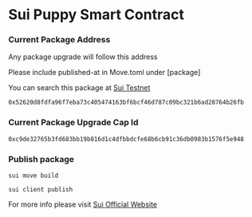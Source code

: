 # Sui Puppy Smart Contract

### Current Package Address
Any package upgrade will follow this address

Please include published-at in Move.toml under [package]

You can search this package at [Sui Testnet](https://testnet.suivision.xyz/package/0x52620d8fdfa96f7eba73c405474163bf6bcf46d787c09bc321b6ad28764b26fb)

``` 0x52620d8fdfa96f7eba73c405474163bf6bcf46d787c09bc321b6ad28764b26fb ```

### Current Package Upgrade Cap Id
```0xc9de32765b3fd683bb19b816d1c4dfbbdcfe68b6cb91c36db0983b1576f5e948```

### Publish package
```
sui move build

sui client publish
```

For more info please visit [Sui Official Website](https://docs.sui.io/concepts/sui-move-concepts/packages/upgrade)